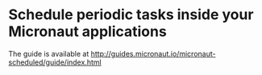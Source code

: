 # Schedule periodic tasks inside your Micronaut applications #

The guide is available at http://guides.micronaut.io/micronaut-scheduled/guide/index.html


